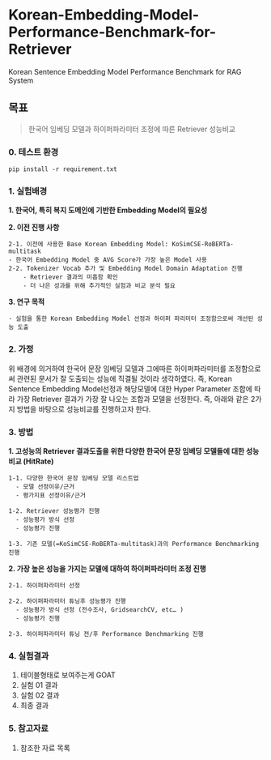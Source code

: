 # Korean-Embedding-Model-Performance-Benchmark-for-Retriever
Korean Sentence Embedding Model Performance Benchmark for RAG System

## 목표
  > 한국어 임베딩 모델과 하이퍼파라미터 조정에 따른 Retriever 성능비교

### 0. 테스트 환경
    pip install -r requirement.txt

### 1. 실험배경

  **1. 한국어, 특히 복지 도메인에 기반한 Embedding Model의 필요성**
  
  **2. 이전 진행 사항**
  
    2-1. 이전에 사용한 Base Korean Embedding Model: KoSimCSE-RoBERTa-multitask
   	- 한국어 Embedding Model 중 AVG Score가 가장 높은 Model 사용
    2-2. Tokenizer Vocab 추가 및 Embedding Model Domain Adaptation 진행
        - Retriever 결과의 미흡함 확인
        - 더 나은 성과를 위해 추가적인 실험과 비교 분석 필요
  **3. 연구 목적**
  
    - 실험을 통한 Korean Embedding Model 선정과 하이퍼 파리미터 조정함으로써 개선된 성능 도출
       
### 2. 가정
  위 배경에 의거하여 한국어 문장 임베딩 모델과 그에따른 하이퍼파라미터를 조정함으로써 관련된 문서가 잘 도출되는 성능에 직결될 것이라 생각하였다. 즉, Korean Sentence Embedding Model선정과 해당모델에 대한 Hyper Parameter 조합에 따라 가장 Retriever 결과가 가장 잘 나오는 조합과 모델을 선정한다. 즉, 아래와 같은 2가지 방법을 바탕으로 성능비교를 진행하고자 한다.
     

### 3. 방법

  **1. 고성능의 Retriever 결과도출을 위한 다양한 한국어 문장 임베딩 모델들에 대한 성능비교 (HitRate)**
  
    1-1. 다양한 한국어 문장 임베딩 모델 리스트업
      - 모델 선정이유/근거
      - 평가지표 선정이유/근거
    
    1-2. Retriever 성능평가 진행
      - 성능평가 방식 선정
      - 성능평가 진행

    1-3. 기존 모델(=KoSimCSE-RoBERTa-multitask)과의 Performance Benchmarking 진행
      
  **2. 가장 높은 성능을 가지는 모델에 대하여 하이퍼파라미터 조정 진행**
  
    2-1. 하이퍼파라미터 선정
    
    2-2. 하이퍼파라미터 튜닝후 성능평가 진행
      - 성능평가 방식 선정 (전수조사, GridsearchCV, etc… )
      - 성능평가 진행  
      
    2-3. 하이퍼파라미터 튜닝 전/후 Performance Benchmarking 진행

### 4. 실험결과
  1. 테이블형태로 보여주는게 GOAT
  2.  실험 01 결과
  3.  실험 02 결과
  4.  최종 결과

### 5. 참고자료
  1. 참조한 자료 목록
